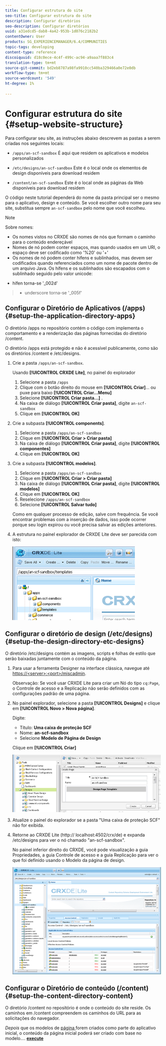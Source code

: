 ```yaml
---
title: Configurar estrutura do site
seo-title: Configurar estrutura do site
description: Configurar diretórios
seo-description: Configurar diretórios
uuid: a31edcd5-dab8-4a42-953b-1d076c2182b2
contentOwner: User
products: SG_EXPERIENCEMANAGER/6.4/COMMUNITIES
topic-tags: developing
content-type: reference
discoiquuid: d18c0ece-4c4f-499c-ac94-a9aaa7f883c4
translation-type: tm+mt
source-git-commit: bd2eb8787a98fa9910cc540ba329466a0e72e0db
workflow-type: tm+mt
source-wordcount: '549'
ht-degree: 1%

---
```



# Configurar estrutura do site {#setup-website-structure}

Para configurar seu site, as instruções abaixo descrevem as pastas a serem criadas nos seguintes locais:

* `/apps/an-scf-sandbox`
É aqui que residem os aplicativos e modelos personalizados

* `/etc/designs/an-scf-sandbox`
Este é o local onde os elementos de design disponíveis para download residem

* `/content/an-scf-sandbox`
Este é o local onde as páginas da Web disponíveis para download residem

O código neste tutorial dependerá do nome da pasta principal ser o mesmo para o aplicativo, design e conteúdo. Se você escolher outro nome para seu site, substitua sempre `an-scf-sandbox` pelo nome que você escolheu.

>[!NOTE]
>
>Sobre nomes:
>
>* Os nomes vistos no CRXDE são nomes de nós que formam o caminho para o conteúdo endereçável
>* Nomes de nó podem conter espaços, mas quando usados em um URI, o espaço deve ser codificado como &#39;%20&#39; ou &#39;+&#39;
>* Os nomes de nó podem conter hifens e sublinhados, mas devem ser codificados quando referenciados como um nome de pacote dentro de um arquivo Java. Os hífens e os sublinhados são escapados com o sublinhado seguido pelo valor unicode:

   >
   >   
   * hífen torna-se &#39;_002d&#39;
   >   * underscore torna-se &#39;_005f&#39;


## Configurar o Diretório de Aplicativos (/apps) {#setup-the-application-directory-apps}

O diretório /apps no repositório contém o código com implementa o comportamento e a renderização das páginas fornecidas do diretório /content.

O diretório /apps está protegido e não é acessível publicamente, como são os diretórios /content e /etc/designs.

1. Crie a pasta `/apps/an-scf-sandbox`.

   Usando **[!UICONTROL CRXDE Lite]**, no painel do explorador

   1. Selecione a pasta `/apps`
   1. Clique com o botão direito do mouse em **[!UICONTROL Criar]**... ou puxe para baixo **[!UICONTROL Criar...Menu]**
   1. Selecione **[!UICONTROL Criar pasta...]** .
   1. Na caixa de diálogo **[!UICONTROL Criar pasta]**, digite `an-scf-sandbox`
   1. Clique em **[!UICONTROL OK]**

1. Crie a subpasta **[!UICONTROL components]**.

   1. Selecione a pasta `/apps/an-scf-sandbox`
   1. Clique em **[!UICONTROL Criar > Criar pasta]**
   1. Na caixa de diálogo **[!UICONTROL Criar pasta]**, digite **[!UICONTROL componentes]**
   1. Clique em **[!UICONTROL OK]**

1. Crie a subpasta **[!UICONTROL modelos]**.

   1. Selecione a pasta `/apps/an-scf-sandbox`
   1. Clique em **[!UICONTROL Criar > Criar pasta]**
   1. Na caixa de diálogo **[!UICONTROL Criar pasta]**, digite **[!UICONTROL modelos]**
   1. Clique em **[!UICONTROL OK]**
   1. Reselecione `/apps/an-scf-sandbox`
   1. Selecione **[!UICONTROL Salvar tudo]**

   Como em qualquer processo de edição, salve com frequência. Se você encontrar problemas com a inserção de dados, isso pode ocorrer porque seu login expirou ou você precisa salvar as edições anteriores.

1. A estrutura no painel explorador de CRXDE Lite deve ser parecida com isto:

   ![chlimage_1-44](assets/chlimage_1-44.png)

## Configurar o diretório de design (/etc/designs) {#setup-the-design-directory-etc-designs}

O diretório /etc/designs contém as imagens, scripts e folhas de estilo que serão baixadas juntamente com o conteúdo da página.

1. Para usar a ferramenta Designer na interface clássica, navegue até [https://&lt;server>:&lt;port>/miscadmin](http://localhost:4502/miscadmin).

   Observação: Se você usar CRXDE Lite para criar um Nó do tipo `cq:Page`, o Controle de acesso e a Replicação não serão definidos com as configurações padrão de uma página.

1. No painel explorador, selecione a pasta **[!UICONTROL Designs]** e clique em **[!UICONTROL Novo > Nova página]**.

   Digite:

   * Título: **Uma caixa de proteção SCF**
   * Nome: **an-scf-sandbox**
   * Selecione **Modelo de Página de Design**

   Clique em **[!UICONTROL Criar]**

   ![chlimage_1-45](assets/chlimage_1-45.png)

1. Atualize o painel do explorador se a pasta &quot;Uma caixa de proteção SCF&quot; não for exibida.

1. Retorne ao CRXDE Lite (http:// localhost:4502/crx/de) e expanda /etc/designs para ver o nó chamado &quot;an-scf-sandbox&quot;.

   No painel inferior direito do CRXDE, você pode visualização a guia Propriedades, a guia Controle de acesso e a guia Replicação para ver o que foi definido usando o Modelo da página de design.

   ![chlimage_1-46](assets/chlimage_1-46.png)

## Configurar o Diretório de conteúdo (/content) {#setup-the-content-directory-content}

O diretório /content no repositório é onde o conteúdo do site reside. Os caminhos em /content compreendem os caminhos do URL para as solicitações do navegador.

*Depois* que os modelos de  [página ](initial-app.md#createthepagetemplate) forem criados como parte do aplicativo inicial, o conteúdo da página inicial poderá ser criado com base no modelo....  [**execute**](initial-app.md)

